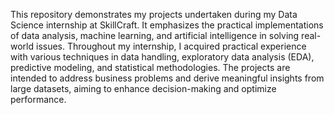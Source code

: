 


This repository demonstrates my projects undertaken during my Data Science internship at SkillCraft. It emphasizes the practical implementations of data analysis, machine learning, and artificial intelligence in solving real-world issues. Throughout my internship, I acquired practical experience with various techniques in data handling, exploratory data analysis (EDA), predictive modeling, and statistical methodologies. The projects are intended to address business problems and derive meaningful insights from large datasets, aiming to enhance decision-making and optimize performance.
